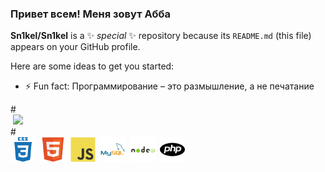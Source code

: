 ### Привет всем! Меня зовут Абба

**Sn1kel/Sn1kel** is a ✨ _special_ ✨ repository because its `README.md` (this file) appears on your GitHub profile.

Here are some ideas to get you started:

- ⚡ Fun fact: Программирование – это размышление, а не печатание
<p></p>
<p></p>
<p></p>
<p></p>
#
<div id="header" aling="right" >
  <a href="https://steamcommunity.com/id/xnikox_tlk/"><img src="" width="100"/></a>
  <a href="https://www.codewars.com/users/XnikoX"><img src="https://www.codewars.com/users/XnikoX/badges/large" width="500" /></a>
</div>
#
<div>
  <img src="https://github.com/devicons/devicon/blob/master/icons/css3/css3-plain-wordmark.svg"  title="CSS3" alt="CSS" width="40" height="40"/>&nbsp;
  <img src="https://github.com/devicons/devicon/blob/master/icons/html5/html5-original.svg" title="HTML5" alt="HTML" width="40" height="40"/>&nbsp;
  <img src="https://github.com/devicons/devicon/blob/master/icons/javascript/javascript-original.svg" title="JavaScript" alt="JavaScript" width="40" height="40"/>&nbsp;
  <img src="https://github.com/devicons/devicon/blob/master/icons/mysql/mysql-original-wordmark.svg" title="MySQL"  alt="MySQL" width="40" height="40"/>&nbsp;
  <img src="https://github.com/devicons/devicon/blob/master/icons/nodejs/nodejs-original-wordmark.svg" title="NodeJS" alt="NodeJS" width="40" height="40"/>&nbsp;
  <img src="https://github.com/devicons/devicon/blob/master/icons/php/php-plain.svg" title="Git" **alt="Git" width="40" height="40"/>
</div>

